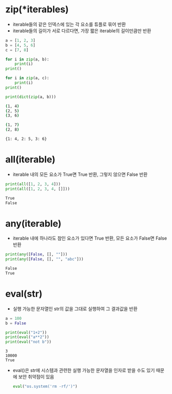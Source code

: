 # zip(*iterables)
* iterable들의 같은 인덱스에 있는 각 요소를 튜플로 묶어 반환
* iterable들의 길이가 서로 다르다면, 가장 짧은 iterable의 길이만큼만 반환

```python
a = [1, 2, 3]
b = [4, 5, 6]
c = [7, 8]

for i in zip(a, b):
    print(i)
print()

for i in zip(a, c):
    print(i)
print()

print(dict(zip(a, b)))
```
```bash
(1, 4)
(2, 5)
(3, 6)

(1, 7)
(2, 8)

{1: 4, 2: 5, 3: 6}
```

# all(iterable)
* iterable 내의 모든 요소가 True면 True 반환, 그렇지 않으면 False 반환

```python
print(all([1, 2, 3, 4]))
print(all([1, 2, 3, 4, []]))
```
```bash
True
False
```

# any(iterable)
* iterable 내에 하나라도 참인 요소가 있다면 True 반환, 모든 요소가 False면 False 반환

```python
print(any([False, [], ""]))
print(any([False, [], "", "abc"]))
```
```bash
False
True
```

# eval(str)
* 실행 가능한 문자열인 str의 값을 그대로 실행하여 그 결과값을 반환

```python
a = 100
b = False

print(eval("1+2"))
print(eval("a**2"))
print(eval("not b"))
```
```
3
10000
True
```

* eval()은 str에 시스템과 관련한 실행 가능한 문자열을 인자로 받을 수도 있기 때문에 보안 취약점이 있음  
    ```python
    eval("os.system('rm -rf/')")
    ```
